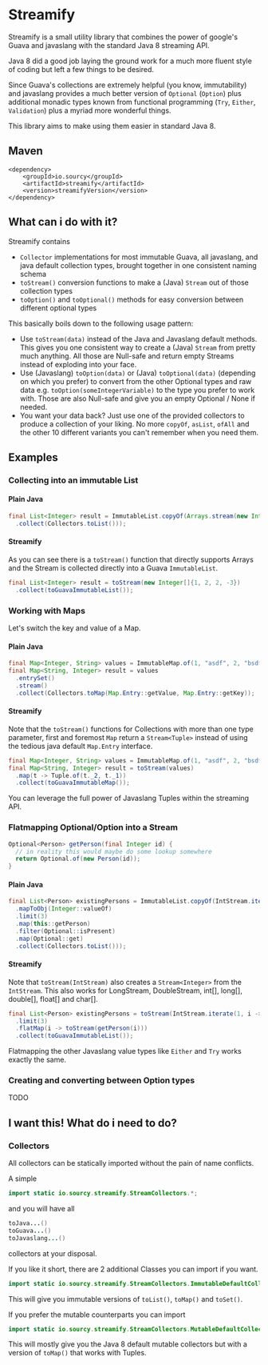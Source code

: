 # Streamify

Streamify is a small utility library that combines the power of google's 
Guava and javaslang with the standard Java 8 streaming API.

Java 8 did a good job laying the ground work for a much more fluent 
style of coding but left a few things to be desired.

Since Guava's collections are extremely helpful (you know, immutability) and 
javaslang provides a much better version of `Optional` (`Option`) plus 
additional monadic types known from functional programming (`Try`, `Either`, `Validation`)
plus a myriad more wonderful things.

This library aims to make using them easier in standard Java 8.

## Maven

```
<dependency>
    <groupId>io.sourcy</groupId>
    <artifactId>streamify</artifactId>
    <version>streamifyVersion</version>
</dependency>
```

## What can i do with it?

Streamify contains

* `Collector` implementations for most immutable Guava, all javaslang, and java default collection types, brought together in one consistent naming schema
* `toStream()` conversion functions to make a (Java) `Stream` out of those collection types
* `toOption()` and `toOptional()` methods for easy conversion between different optional types

This basically boils down to the following usage pattern:

* Use `toStream(data)` instead of the Java and Javaslang default methods. This gives you one consistent way to create a (Java) `Stream` from pretty much anything. All those are Null-safe and return empty Streams instead of exploding into your face.
* Use (Javaslang) `toOption(data)` or (Java) `toOptional(data)` (depending on which you prefer) to convert from the other Optional types and raw data e.g. `toOption(someIntegerVariable)` to the type you prefer to work with. Those are also Null-safe and give you an empty Optional / None if needed.
* You want your data back? Just use one of the provided collectors to produce a collection of your liking. No more `copyOf`, `asList`, `ofAll` and the other 10 different variants you can't remember when you need them.


## Examples

### Collecting into an immutable List

#### Plain Java
```java
final List<Integer> result = ImmutableList.copyOf(Arrays.stream(new Integer[]{1, 2, 2, -3})
  .collect(Collectors.toList()));
```

#### Streamify

As you can see there is a `toStream()` function that directly supports Arrays and the Stream is collected directly into a Guava `ImmutableList`.

```java
final List<Integer> result = toStream(new Integer[]{1, 2, 2, -3})
  .collect(toGuavaImmutableList());
```

### Working with Maps

Let's switch the key and value of a Map.

#### Plain Java
```java
final Map<Integer, String> values = ImmutableMap.of(1, "asdf", 2, "bsdf", -3, "csdf");
final Map<String, Integer> result = values
  .entrySet()
  .stream()
  .collect(Collectors.toMap(Map.Entry::getValue, Map.Entry::getKey));
```

#### Streamify

Note that the `toStream()` functions for Collections with more than one type parameter, first and foremost `Map` return a `Stream<Tuple>` instead of using the tedious java default `Map.Entry` interface.

```java
final Map<Integer, String> values = ImmutableMap.of(1, "asdf", 2, "bsdf", -3, "csdf");
final Map<String, Integer> result = toStream(values)
  .map(t -> Tuple.of(t._2, t._1))
  .collect(toGuavaImmutableMap());
```
You can leverage the full power of Javaslang Tuples within the streaming API.

### Flatmapping Optional/Option into a Stream
```java
Optional<Person> getPerson(final Integer id) {
  // in reality this would maybe do some lookup somewhere
  return Optional.of(new Person(id));
}
```

#### Plain Java
```java
final List<Person> existingPersons = ImmutableList.copyOf(IntStream.iterate(1, i -> i + 1)
  .mapToObj(Integer::valueOf)
  .limit(3) 
  .map(this::getPerson)
  .filter(Optional::isPresent)
  .map(Optional::get)
  .collect(Collectors.toList()));
```

#### Streamify

Note that `toStream(IntStream)` also creates a `Stream<Integer>` from the `IntStream`. This also works for LongStream, DoubleStream, int[], long[], double[], float[] and char[].

```java
final List<Person> existingPersons = toStream(IntStream.iterate(1, i -> i + 1))
  .limit(3)
  .flatMap(i -> toStream(getPerson(i)))
  .collect(toGuavaImmutableList());
```
Flatmapping the other Javaslang value types like `Either` and `Try` works exactly the same.

### Creating and converting between Option types

TODO

## I want this! What do i need to do?

### Collectors

All collectors can be statically imported without the pain of name conflicts.

A simple

```java
import static io.sourcy.streamify.StreamCollectors.*;
```

and you will have all

```java
toJava...()
toGuava...()
toJavaslang...()
```

collectors at your disposal.

If you like it short, there are 2 additional Classes you can import if you want.

```java
import static io.sourcy.streamify.StreamCollectors.ImmutableDefaultCollectors.*;
```
This will give you immutable versions of ```toList()```, ```toMap()``` and ```toSet()```.

If you prefer the mutable counterparts you can import
```java
import static io.sourcy.streamify.StreamCollectors.MutableDefaultCollectors.*;
```
This will mostly give you the Java 8 default mutable collectors but with a version of `toMap()` that works with Tuples.
